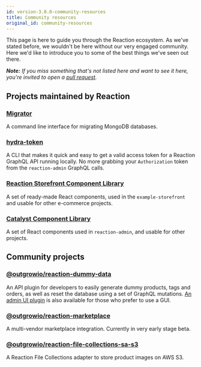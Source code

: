 ```yaml
---
id: version-3.0.0-community-resources
title: Community resources
original_id: community-resources
---
```


This page is here to guide you through the Reaction ecosystem. As we've stated before, we wouldn't be here without our very engaged community. Here we'd like to introduce you to some of the best things we've seen out there.

_**Note:** If you miss something that's not listed here and want to see it here, you're invited to open a [pull request](https://github.com/reactioncommerce/reaction-docs/pull/new/trunk)._

## Projects maintained by Reaction

### [Migrator](https://github.com/reactioncommerce/migrator)

A command line interface for migrating MongoDB databases.

### [hydra-token](https://github.com/reactioncommerce/hydra-token)

A CLI that makes it quick and easy to get a valid access token for a Reaction GraphQL API running locally. No more grabbing your `Authorization` token from the `reaction-admin` GraphQL calls.

### [Reaction Storefront Component Library](https://github.com/reactioncommerce/reaction-component-library)

A set of ready-made React components, used in the `example-storefront` and usable for other e-commerce projects.

### [Catalyst Component Library](https://github.com/reactioncommerce/catalyst)

A set of React components used in `reaction-admin`, and usable for other projects.

## Community projects

### [@outgrowio/reaction-dummy-data](https://github.com/outgrow/reaction-dummy-data)

An API plugin for developers to easily generate dummy products, tags and orders, as well as reset the database using a set of GraphQL mutations. [An admin UI plugin](https://github.com/outgrow/reaction-dummy-data-ui) is also available for those who prefer to use a GUI.

### [@outgrowio/reaction-marketplace](https://github.com/outgrow/reaction-marketplace)

A multi-vendor marketplace integration. Currently in very early stage beta.

### [@outgrowio/reaction-file-collections-sa-s3](https://github.com/outgrow/reaction-file-collections-sa-s3)

A Reaction File Collections adapter to store product images on AWS S3.


